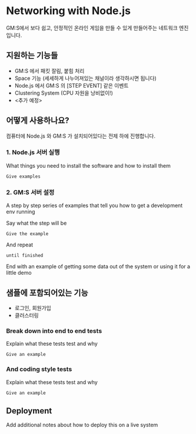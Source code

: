 # Networking with Node.js

GM:S에서 보다 쉽고, 안정적인 온라인 게임을 만들 수 있게 만들어주는 네트워크 엔진입니다.

## 지원하는 기능들 

* GM:S 에서 패킷 잘림, 붙힘 처리
* Space 기능 (세세하게 나누어져있는 채널이라 생각하시면 됩니다)
* Node.js 에서 GM:S 의 [STEP EVENT] 같은 이벤트
* Clustering System (CPU 자원을 낭비없이!)
* <추가 예정> 

## 어떻게 사용하나요?

컴퓨터에 Node.js 와 GM:S 가 설치되어있다는 전제 하에 진행합니다.

### 1. Node.js 서버 실행

What things you need to install the software and how to install them

```
Give examples 
```

### 2. GM:S 서버 설정

A step by step series of examples that tell you how to get a development env running

Say what the step will be

``` 
Give the example
``` 

And repeat

```
until finished
```

End with an example of getting some data out of the system or using it for a little demo

## 샘플에 포함되어있는 기능

* 로그인, 회원가입
* 클러스터링

### Break down into end to end tests

Explain what these tests test and why

```
Give an example
```

### And coding style tests

Explain what these tests test and why

```
Give an example
```

## Deployment

Add additional notes about how to deploy this on a live system

